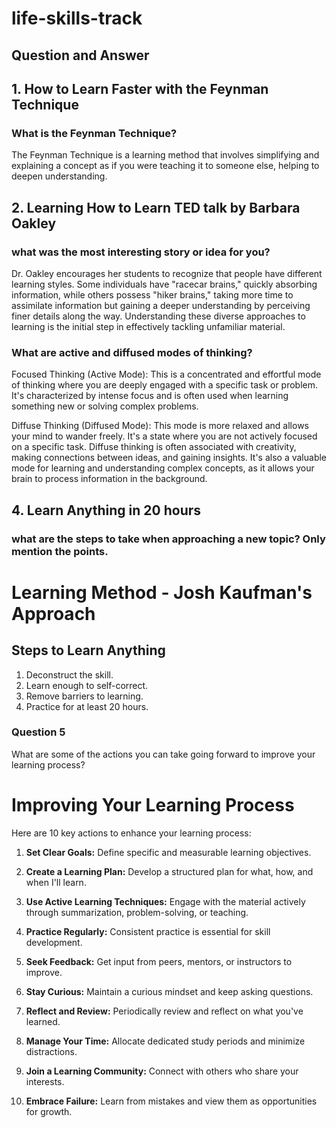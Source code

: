 # life-skills-track

## Question and Answer
## 1. How to Learn Faster with the Feynman Technique

### What is the Feynman Technique?

The Feynman Technique is a learning method that involves simplifying and explaining a concept as if you were teaching it to someone else, helping to deepen understanding.

## 2. Learning How to Learn TED talk by Barbara Oakley

### what was the most interesting story or idea for you?

Dr. Oakley encourages her students to recognize that people have different learning styles. Some individuals have "racecar brains," quickly absorbing information, while others possess "hiker brains," taking more time to assimilate information but gaining a deeper understanding by perceiving finer details along the way. Understanding these diverse approaches to learning is the initial step in effectively tackling unfamiliar material.

### What are active and diffused modes of thinking?

Focused Thinking (Active Mode): This is a concentrated and effortful mode of thinking where you are deeply engaged with a specific task or problem. It's characterized by intense focus and is often used when learning something new or solving complex problems.

Diffuse Thinking (Diffused Mode): This mode is more relaxed and allows your mind to wander freely. It's a state where you are not actively focused on a specific task. Diffuse thinking is often associated with creativity, making connections between ideas, and gaining insights. It's also a valuable mode for learning and understanding complex concepts, as it allows your brain to process information in the background.

## 4. Learn Anything in 20 hours
###  what are the steps to take when approaching a new topic? Only mention the points.

# Learning Method - Josh Kaufman's Approach

## Steps to Learn Anything

1. Deconstruct the skill.
2. Learn enough to self-correct.
3. Remove barriers to learning.
4. Practice for at least 20 hours.

### Question 5

What are some of the actions you can take going forward to improve your learning process?

# Improving Your Learning Process

Here are 10 key actions to enhance your learning process:

1. **Set Clear Goals:** Define specific and measurable learning objectives.

2. **Create a Learning Plan:** Develop a structured plan for what, how, and when I'll learn.

3. **Use Active Learning Techniques:** Engage with the material actively through summarization, problem-solving, or teaching.

4. **Practice Regularly:** Consistent practice is essential for skill development.

5. **Seek Feedback:** Get input from peers, mentors, or instructors to improve.

6. **Stay Curious:** Maintain a curious mindset and keep asking questions.

7. **Reflect and Review:** Periodically review and reflect on what you've learned.

8. **Manage Your Time:** Allocate dedicated study periods and minimize distractions.

9. **Join a Learning Community:** Connect with others who share your interests.

10. **Embrace Failure:** Learn from mistakes and view them as opportunities for growth.










